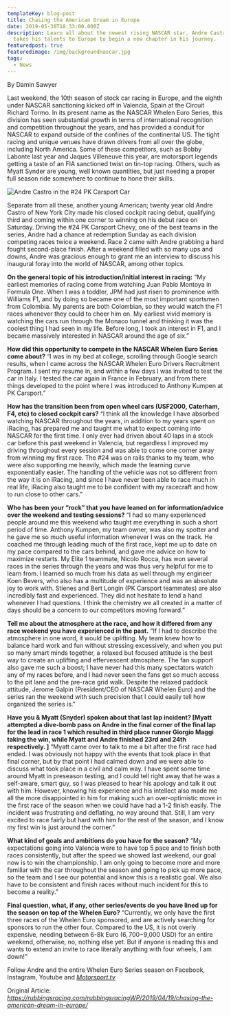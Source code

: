 ```yaml
---
templateKey: blog-post
title: Chasing the American Dream in Europe
date: 2019-05-30T18:33:00.000Z
description: Learn all about the newest rising NASCAR star, Andre Castro as he
  takes his talents to Europe to begin a new chapter in his journey.
featuredpost: true
featuredimage: /img/backgroundnascar.jpg
tags:
  - News
---
```

By Damin Sawyer

Last weekend, the 10th season of stock car racing in Europe, and the eighth under NASCAR sanctioning kicked off in Valencia, Spain at the Circuit Richard Tormo. In its present name as the NASCAR Whelen Euro Series, this division has seen substantial growth in terms of international recognition and competition throughout the years, and has provided a conduit for NASCAR to expand outside of the confines of the continental US. The tight racing and unique venues have drawn drivers from all over the globe, including North America. Some of these competitors, such as Bobby Labonte last year and Jaques Villeneuve this year, are motorsport legends getting a taste of an FIA sanctioned twist on tin-top racing. Others, such as Myatt Synder are young, well known quantities, but just needing a proper full season ride somewhere to continue to hone their skills.

![Andre Castro in the #24 PK Carsport Car ](/img/backgroundnascar.jpg "Andre Castro in the #24 PK Carsport Car ")

Separate from all these, another young American; twenty year old Andre Castro of New York City made his closed cockpit racing debut, qualifying third and coming within one corner to winning on his debut race on Saturday. Driving the #24 PK Carsport Chevy, one of the best teams in the series, Andre had a chance at redemption Sunday as each division competing races twice a weekend. Race 2 came with Andre grabbing a hard fought second-place finish. After a weekend filled with so many ups and downs, Andre was gracious enough to grant me an interview to discuss his inaugural foray into the world of NASCAR, among other topics.

**On the general topic of his introduction/initial interest in racing:** “My earliest memories of racing come from watching Juan Pablo Montoya in Formula One. When I was a toddler, JPM had just risen to prominence with Williams F1, and by doing so became one of the most important sportsmen from Colombia. My parents are both Colombian, so they would watch the F1 races whenever they could to cheer him on. My earliest vivid memory is watching the cars run through the Monaco tunnel and thinking it was the coolest thing I had seen in my life. Before long, I took an interest in F1, and I became massively interested in NASCAR around the age of six.”

**How did this opportunity to compete in the NASCAR Whelen Euro Series come about?** “I was in my bed at college, scrolling through Google search results, when I came across the NASCAR Whelen Euro Drivers Recruitment Program. I sent my resume in, and within a few days I was invited to test the car in Italy. I tested the car again in France in February, and from there things developed to the point where I was introduced to Anthony Kumpen at PK Carsport.”

**How has the transition been from open wheel cars (USF2000, Caterham, F4, etc) to closed cockpit cars?** “I think all the knowledge I have absorbed watching NASCAR throughout the years, in addition to my years spent on iRacing, has prepared me and taught me what to expect coming into NASCAR for the first time. I only ever had driven about 40 laps in a stock car before this past weekend in Valencia, but regardless I improved my driving throughout every session and was able to come one corner away from winning my first race. The #24 was on rails thanks to my team, who were also supporting me heavily, which made the learning curve exponentially easier. The handling of the vehicle was not so different from the way it is on iRacing, and since I have never been able to race much in real life, iRacing also taught me to be confident with my racecraft and how to run close to other cars.”

**Who has been your “rock” that you have leaned on for information/advice over the weekend and testing sessions?** “I had so many experienced people around me this weekend who taught me everything in such a short period of time. Anthony Kumpen, my team owner, was also my spotter and he gave me so much useful information whenever I was on the track. He coached me through leading much of the first race, kept me up to date on my pace compared to the cars behind, and gave me advice on how to maximize restarts. My Elite 1 teammate, Nicolo Rocca, has won several races in the series through the years and was thus very helpful for me to learn from. I learned so much from his data as well through my engineer Koen Bevers, who also has a multitude of experience and was an absolute joy to work with. Stienes and Bert Longin (PK Carsport teammates) are also incredibly fast and experienced. They did not hesitate to lend a hand whenever I had questions. I think the chemistry we all created in a matter of days should be a concern to our competitors moving forward.”

**Tell me about the atmosphere at the race, and how it differed from any race weekend you have experienced in the past.** “If I had to describe the atmosphere in one word, it would be uplifting. My team knew how to balance hard work and fun without stressing excessively, and when you put so many smart minds together, a relaxed but focused attitude is the best way to create an uplifting and effervescent atmosphere. The fan support also gave me such a boost; I have never had this many spectators watch any of my races before, and I had never seen the fans get so much access to the pit lane and the pre-race grid walk. Despite the relaxed paddock attitude, Jerome Galpin (President/CEO of NASCAR Whelen Euro) and the series ran the weekend with such precision that I could easily tell how organized the series is.”

**Have you & Myatt (Snyder) spoken about that last lap incident? [Myatt attempted a dive-bomb pass on Andre in the final corner of the final lap for the lead in race 1 which resulted in third place runner Giorgio Maggi taking the win, while Myatt and Andre finished 23rd** **and 24th** **respectively. ]** “Myatt came over to talk to me a bit after the first race had ended. I was obviously not happy with the events that took place in that final corner, but by that point I had calmed down and we were able to discuss what took place in a civil and calm way. I have spent some time around Myatt in preseason testing, and I could tell right away that he was a self-aware, smart guy, so I was pleased to hear his apology and talk it out with him. However, knowing his experience and his intellect also made me all the more disappointed in him for making such an over-optimistic move in the first race of the season when we could have had a 1-2 finish easily. The incident was frustrating and deflating, no way around that. Still, I am very excited to race fairly but hard with him for the rest of the season, and I know my first win is just around the corner.”

**What kind of goals and ambitions do you have for the season?** “My expectations going into Valencia were to have top 5 pace and to finish both races consistently, but after the speed we showed last weekend, our goal now is to win the championship. I am only going to become more and more familiar with the car throughout the season and going to pick up more pace, so the team and I see our potential and know this is a realistic goal. We also have to be consistent and finish races without much incident for this to become a reality.”

**Final question, what, if any, other series/events do you have lined up for the season on top of the Whelen Euro?** “Currently, we only have the first three races of the Whelen Euro sponsored, and are actively searching for sponsors to run the other four. Compared to the US, it is not overly expensive, needing between 6-8k Euro ($6,700-$9,000 USD) for an entire weekend, otherwise, no, nothing else yet. But if anyone is reading this and wants to extend an invite to race literally anything with four wheels, I am down!”

Follow Andre and the entire Whelen Euro Series season on Facebook, Instagram, Youtube and *[Motorsport.tv](http://motorsport.tv/)*

Original Article: <br>*<https://rubbingsracing.com/rubbingsracingWP/2019/04/19/chasing-the-american-dream-in-europe/>*